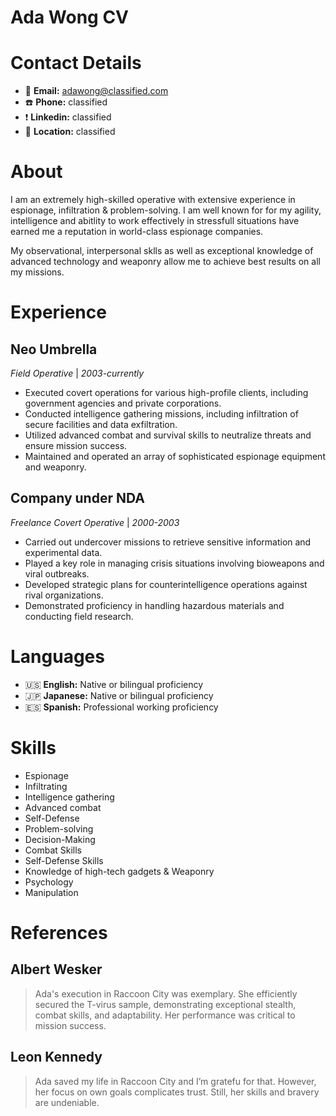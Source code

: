 # Ada Wong CV

# Contact Details

* :email: **Email:** adawong@classified.com
* :phone: **Phone:** classified
* :exclamation: **Linkedin:** classified
* :city_sunset: **Location:** classified

# About
I am an extremely high-skilled operative with extensive experience in espionage, infiltration & problem-solving. I am well known for for my agility, intelligence and abitlity to work effectively in stressfull situations have earned me a reputation in world-class espionage companies. 

My observational, interpersonal sklls as well as exceptional knowledge of advanced technology and weaponry allow me to achieve best results on all my missions. 

# Experience 
## Neo Umbrella
*Field Operative* | *2003-currently*
* Executed covert operations for various high-profile clients, including government agencies and private corporations.
* Conducted intelligence gathering missions, including infiltration of secure facilities and data exfiltration.
* Utilized advanced combat and survival skills to neutralize threats and ensure mission success.
* Maintained and operated an array of sophisticated espionage equipment and weaponry.

## Company under NDA
*Freelance Covert Operative* | *2000-2003*
* Carried out undercover missions to retrieve sensitive information and experimental data.
* Played a key role in managing crisis situations involving bioweapons and viral outbreaks.
* Developed strategic plans for counterintelligence operations against rival organizations.
* Demonstrated proficiency in handling hazardous materials and conducting field research.


# Languages
* :us: **English:** Native or bilingual proficiency
* :jp: **Japanese:** Native or bilingual proficiency
* :es: **Spanish:** Professional working proficiency

# Skills
* Espionage
* Infiltrating
* Intelligence gathering
* Advanced combat
* Self-Defense
* Problem-solving
* Decision-Making
* Combat Skills
* Self-Defense Skills
* Knowledge of high-tech gadgets & Weaponry
* Psychology
* Manipulation

# References
## Albert Wesker
> Ada's execution in Raccoon City was exemplary. She efficiently secured the T-virus sample, demonstrating exceptional stealth, combat skills, and adaptability. Her performance was critical to mission success.

## Leon Kennedy
> Ada saved my life in Raccoon City and I’m gratefu for that. However, her focus on own goals complicates trust. Still, her skills and bravery are undeniable.

